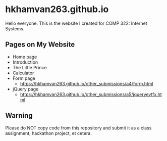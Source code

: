 # hkhamvan263.github.io

Hello everyone. This is the website I created for COMP 322: Internet Systems.

## Pages on My Website
- Home page
- Introduction
- The Little Prince
- Calculator
- Form page
  - https://hkhamvan263.github.io/other_submissions/a4/form.html
- jQuery page
  - https://hkhamvan263.github.io/other_submissions/a5/jqueryevtfx.html

## Warning
Please do NOT copy code from this repository and submit it as a class assignment, hackathon project, et cetera.
